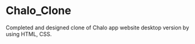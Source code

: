 # Chalo_Clone
Completed and designed clone of Chalo app website desktop version by using HTML, CSS.
